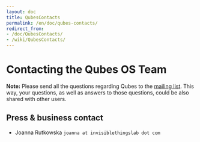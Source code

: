 ```yaml
---
layout: doc
title: QubesContacts
permalink: /en/doc/qubes-contacts/
redirect_from:
- /doc/QubesContacts/
- /wiki/QubesContacts/
---
```


Contacting the Qubes OS Team
============================

**Note:** Please send all the questions regarding Qubes to the [mailing list](/en/doc/qubes-lists/). This way, your questions, as well as answers to those questions, could be also shared with other users.

Press & business contact
------------------------

-   Joanna Rutkowska `joanna at invisiblethingslab dot com`

